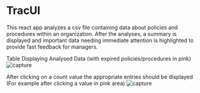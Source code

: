 # TracUI
This react app analyzes a csv file containing data about policies and procedures within an organization. After the analyses, a summary is displayed and important data needing immediate attention is highlighted to provide fast feedback for managers.


Table Displaying Analysed Data (with expired policies/procedures in pink)
![capture](https://user-images.githubusercontent.com/33178924/43296141-8d47e45e-9117-11e8-9a86-79d811023ec3.JPG)

After clicking on a count value the appropriate entries should be displayed (For example after clicking a value in pink area)
![capture](https://user-images.githubusercontent.com/33178924/43357949-eee19d9a-9257-11e8-8f8f-b1cf2f96ce20.JPG)



